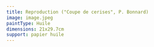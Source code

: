 ```yaml
---
title: Reproduction ("Coupe de cerises", P. Bonnard)
image: image.jpeg
paintType: Huile
dimensions: 21x29.7cm
support: papier huile
---
```

